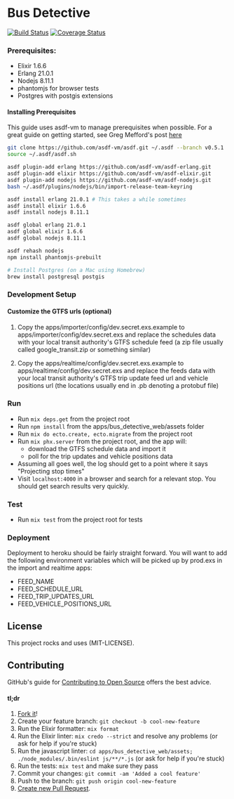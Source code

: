 # Bus Detective

[![Build Status](https://travis-ci.org/bus-detective/bus_detective_ng.svg?branch=master)](https://travis-ci.org/bus-detective/bus_detective_ng)
[![Coverage Status](https://coveralls.io/repos/github/bus-detective/bus_detective_ng/badge.svg?branch=master)](https://coveralls.io/github/bus-detective/bus_detective_ng?branch=master)

### Prerequisites:

* Elixir 1.6.6
* Erlang 21.0.1
* Nodejs 8.11.1
* phantomjs for browser tests
* Postgres with postgis extensions

#### Installing Prerequisites

This guide uses asdf-vm to manage prerequisites when possible. For a great guide on getting started, see Greg Mefford's post [here](https://embedded-elixir.com/post/2017-05-23-using-asdf-vm/)

```bash
git clone https://github.com/asdf-vm/asdf.git ~/.asdf --branch v0.5.1
source ~/.asdf/asdf.sh

asdf plugin-add erlang https://github.com/asdf-vm/asdf-erlang.git
asdf plugin-add elixir https://github.com/asdf-vm/asdf-elixir.git
asdf plugin-add nodejs https://github.com/asdf-vm/asdf-nodejs.git
bash ~/.asdf/plugins/nodejs/bin/import-release-team-keyring

asdf install erlang 21.0.1 # This takes a while sometimes
asdf install elixir 1.6.6
asdf install nodejs 8.11.1

asdf global erlang 21.0.1
asdf global elixir 1.6.6
asdf global nodejs 8.11.1

asdf rehash nodejs
npm install phantomjs-prebuilt

# Install Postgres (on a Mac using Homebrew)
brew install postgresql postgis
```

### Development Setup

#### Customize the GTFS urls (optional)

1. Copy the apps/importer/config/dev.secret.exs.example to apps/importer/config/dev.secret.exs and replace the schedules data with your local transit authority's GTFS schedule feed (a zip file usually called google_transit.zip or something similar)

2. Copy the apps/realtime/config/dev.secret.exs.example to apps/realtime/config/dev.secret.exs and replace the feeds data with your local transit authority's GTFS trip update feed url and vehicle positions url (the locations usually end in .pb denoting a protobuf file)

### Run

* Run `mix deps.get` from the project root
* Run `npm install` from the apps/bus_detective_web/assets folder
* Run `mix do ecto.create, ecto.migrate` from the project root
* Run `mix phx.server` from the project root, and the app will:
  * download the GTFS schedule data and import it
  * poll for the trip updates and vehicle positions data
* Assuming all goes well, the log should get to a point where it says "Projecting stop times"
* Visit `localhost:4000` in a browser and search for a relevant stop. You should get search results very quickly.

### Test

* Run `mix test` from the project root for tests

### Deployment

Deployment to heroku should be fairly straight forward. You will want to add the following environment variables which will be picked up by prod.exs in the import and realtime apps:

* FEED_NAME
* FEED_SCHEDULE_URL
* FEED_TRIP_UPDATES_URL
* FEED_VEHICLE_POSITIONS_URL

## License

This project rocks and uses (MIT-LICENSE).

## Contributing
GitHub's guide for [Contributing to Open Source](https://guides.github.com/activities/contributing-to-open-source/) offers the best advice.
​
#### tl;dr
1. [Fork it](https://help.github.com/articles/fork-a-repo/)!
1. Create your feature branch: `git checkout -b cool-new-feature`
1. Run the Elixir formatter: `mix format`
1. Run the Elixir linter: `mix credo --strict` and resolve any problems (or ask for help if you're stuck)
1. Run the javascript linter: `cd apps/bus_detective_web/assets; ./node_modules/.bin/eslint js/**/*.js` (or ask for help if you're stuck)
1. Run the tests: `mix test` and make sure they pass
1. Commit your changes: `git commit -am 'Added a cool feature'`
1. Push to the branch: `git push origin cool-new-feature`
1. [Create new Pull Request](https://help.github.com/articles/creating-a-pull-request/).
